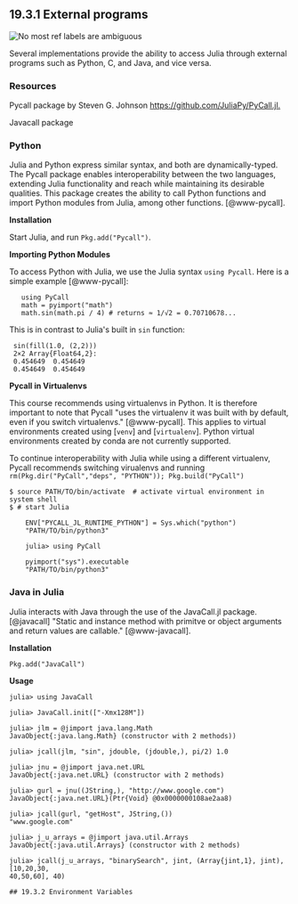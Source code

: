 
## 19.3.1 External programs

![No](images/no.png) most ref labels are ambiguous

Several implementations provide the ability to access Julia through external
programs such as Python, C, and Java, and vice versa.

### Resources

Pycall package by Steven G. Johnson <https://github.com/JuliaPy/PyCall.jl.>

Javacall package

### Python

Julia and Python express similar syntax, and both are dynamically-typed. The
Pycall package  enables interoperability between the two languages, extending
Julia functionality and reach while maintaining its desirable qualities. This
package creates the ability to call Python functions and import Python modules
from Julia, among other functions. [@www-pycall].

**Installation**

Start Julia, and run `Pkg.add("Pycall")`.

**Importing Python Modules**

To access Python with Julia, we use the Julia syntax `using Pycall`. Here is a
simple example [@www-pycall]:

       using PyCall
       math = pyimport("math")
       math.sin(math.pi / 4) # returns ≈ 1/√2 = 0.70710678...


This is in contrast to Julia's built in	`sin` function:

     sin(fill(1.0, (2,2)))
     2×2 Array{Float64,2}:
     0.454649  0.454649
     0.454649  0.454649

**Pycall in Virtualenvs**

This course recommends using virtualenvs in Python. It is therefore important to
note that Pycall "uses the virtualenv it was built with by default, even if you
switch virtualenvs." [@www-pycall]. This applies to virtual environments created
using [`venv`] and [`virtualenv`]. Python virtual environments created by conda
are not currently supported. 

To continue interoperability with Julia while using a different virtualenv,
Pycall recommends switching virualenvs and running `rm(Pkg.dir("PyCall","deps",
"PYTHON")); Pkg.build("PyCall")`

```
$ source PATH/TO/bin/activate  # activate virtual environment in system shell
$ # start Julia

    ENV["PYCALL_JL_RUNTIME_PYTHON"] = Sys.which("python")
    "PATH/TO/bin/python3"

    julia> using PyCall

    pyimport("sys").executable
    "PATH/TO/bin/python3"
```


### Java in Julia
Julia interacts with Java through the use of the JavaCall.jl package.
[@javacall] "Static and instance method with primitve or object arguments and 
return values are callable." [@www-javacall]. 

**Installation**

```
Pkg.add("JavaCall")
```

**Usage**

```
julia> using JavaCall

julia> JavaCall.init(["-Xmx128M"])

julia> jlm = @jimport java.lang.Math
JavaObject{:java.lang.Math} (constructor with 2 methods))

julia> jcall(jlm, "sin", jdouble, (jdouble,), pi/2) 1.0

julia> jnu = @jimport java.net.URL
JavaObject{:java.net.URL} (constructor with 2 methods)

julia> gurl = jnu((JString,), "http://www.google.com")
JavaObject{:java.net.URL}(Ptr{Void} @0x0000000108ae2aa8)

julia> jcall(gurl, "getHost", JString,())
"www.google.com"

julia> j_u_arrays = @jimport java.util.Arrays
JavaObject{:java.util.Arrays} (constructor with 2 methods)

julia> jcall(j_u_arrays, "binarySearch", jint, (Array{jint,1}, jint), [10,20,30,
40,50,60], 40)

## 19.3.2 Environment Variables